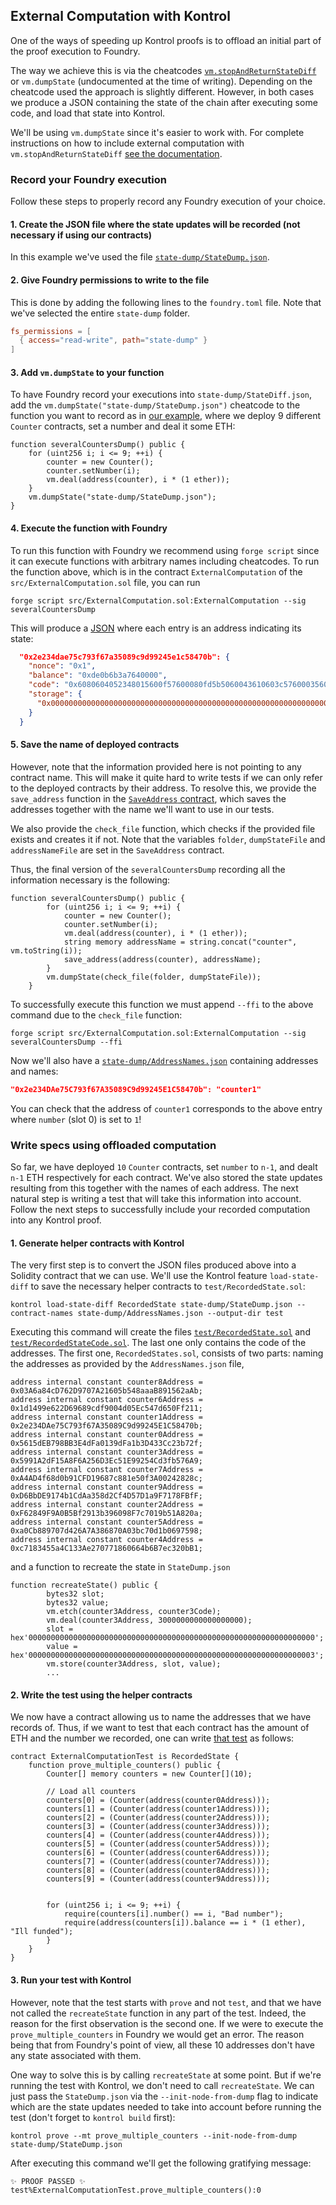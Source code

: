 ## External Computation with Kontrol

One of the ways of speeding up Kontrol proofs is to offload an initial part of the proof execution to Foundry.

The way we achieve this is via the cheatcodes [`vm.stopAndReturnStateDiff`](https://book.getfoundry.sh/cheatcodes/stop-and-return-state-diff) or `vm.dumpState` (undocumented at the time of writing). Depending on the cheatcode used the approach is slightly different. However, in both cases we produce a JSON containing the state of the chain after executing some code, and load that state into Kontrol.

We'll be using `vm.dumpState` since it's easier to work with. For complete instructions on how to include external computation with `vm.stopAndReturnStateDiff` [see the documentation](https://github.com/runtimeverification/kontrol/tree/master/docs/external-computation).

### Record your Foundry execution

Follow these steps to properly record any Foundry execution of your choice.

#### 1. Create the JSON file where the state updates will be recorded (not necessary if using our contracts)

In this example we've used the file [`state-dump/StateDump.json`](./state-dump/StateDump.json).

#### 2. Give Foundry permissions to write to the file

This is done by adding the following lines to the `foundry.toml` file. Note that we've selected the entire `state-dump` folder.
```toml
fs_permissions = [
  { access="read-write", path="state-dump" }
]
```

#### 3. Add `vm.dumpState` to your function

To have Foundry record your executions into `state-dump/StateDiff.json`, add the `vm.dumpState("state-dump/StateDump.json")` cheatcode to the function you want to record as in [our example](./src/ExternalComputation.sol), where we deploy 9 different `Counter` contracts, set a number and deal it some ETH:
```solidity
function severalCountersDump() public {
    for (uint256 i; i <= 9; ++i) {
        counter = new Counter();
        counter.setNumber(i);
        vm.deal(address(counter), i * (1 ether));
    }
    vm.dumpState("state-dump/StateDump.json");
}
```

#### 4. Execute the function with Foundry

To run this function with Foundry we recommend using `forge script` since it can execute functions with arbitrary names including cheatcodes. To run the function above, which is in the contract `ExternalComputation` of the `src/ExternalComputation.sol` file, you can run
```
forge script src/ExternalComputation.sol:ExternalComputation --sig severalCountersDump
```
This will produce a [JSON](./state-dump/StateDump.json) where each entry is an address indicating its state:
```json
  "0x2e234dae75c793f67a35089c9d99245e1c58470b": {
    "nonce": "0x1",
    "balance": "0xde0b6b3a7640000",
    "code": "0x6080604052348015600f57600080fd5b5060043610603c5760003560e01c80633fb5c1cb1460415780638381f58a146053578063d09de08a14606d575b600080fd5b6051604c3660046083565b600055565b005b605b60005481565b60405190815260200160405180910390f35b6051600080549080607c83609b565b9190505550565b600060208284031215609457600080fd5b5035919050565b60006001820160ba57634e487b7160e01b600052601160045260246000fd5b506001019056fea264697066735822122037d3e0197c9d08f161dbb1697fcd490e178cceed9f688846b9eca0fb960fecdc64736f6c63430008190033",
    "storage": {
      "0x0000000000000000000000000000000000000000000000000000000000000000": "0x0000000000000000000000000000000000000000000000000000000000000001"
    }
  }
```

#### 5. Save the name of deployed contracts

However, note that the information provided here is not pointing to any contract name. This will make it quite hard to write tests if we can only refer to the deployed contracts by their address. To resolve this, we provide the `save_address` function in the [`SaveAddress` contract](src/SaveAddress.sol), which saves the addresses together with the name we'll want to use in our tests.

We also provide the `check_file` function, which checks if the provided file exists and creates it if not.
Note that the variables `folder`, `dumpStateFile` and `addressNameFile` are set in the `SaveAddress` contract.

Thus, the final version of the `severalCountersDump` recording all the information necessary is the following:
```solidity
function severalCountersDump() public {
        for (uint256 i; i <= 9; ++i) {
            counter = new Counter();
            counter.setNumber(i);
            vm.deal(address(counter), i * (1 ether));
            string memory addressName = string.concat("counter", vm.toString(i));
            save_address(address(counter), addressName);
        }
        vm.dumpState(check_file(folder, dumpStateFile));
    }
```
To successfully execute this function we must append `--ffi` to the above command due to the `check_file` function:
```
forge script src/ExternalComputation.sol:ExternalComputation --sig severalCountersDump --ffi
```
Now we'll also have a [`state-dump/AddressNames.json`](state-dump/AddressNames.json) containing addresses and names:
```json
"0x2e234DAe75C793f67A35089C9d99245E1C58470b": "counter1"
```
You can check that the address of `counter1` corresponds to the above entry where `number` (slot 0) is set to `1`!

### Write specs using offloaded computation

So far, we have deployed `10` `Counter` contracts, set `number` to `n-1`, and dealt `n-1` ETH respectively for each contract. We've also stored the state updates resulting from this together with the names of each address. The next natural step is writing a test that will take this information into account. Follow the next steps to successfully include your recorded computation into any Kontrol proof.

#### 1. Generate helper contracts with Kontrol

The very first step is to convert the JSON files produced above into a Solidity contract that we can use. We'll use the Kontrol feature `load-state-diff` to save the necessary helper contracts to `test/RecordedState.sol`:
```
kontrol load-state-diff RecordedState state-dump/StateDump.json --contract-names state-dump/AddressNames.json --output-dir test
```
Executing this command will create the files [`test/RecordedState.sol`](test/RecordedState.sol) and [`test/RecordedStateCode.sol`](test/RecordedStateCode.sol). The last one only contains the code of the addresses. The first one, `RecordedStates.sol`, consists of two parts: naming the addresses as provided by the `AddressNames.json` file,
```solidity
address internal constant counter8Address = 0x03A6a84cD762D9707A21605b548aaaB891562aAb;
address internal constant counter6Address = 0x1d1499e622D69689cdf9004d05Ec547d650Ff211;
address internal constant counter1Address = 0x2e234DAe75C793f67A35089C9d99245E1C58470b;
address internal constant counter0Address = 0x5615dEB798BB3E4dFa0139dFa1b3D433Cc23b72f;
address internal constant counter3Address = 0x5991A2dF15A8F6A256D3Ec51E99254Cd3fb576A9;
address internal constant counter7Address = 0xA4AD4f68d0b91CFD19687c881e50f3A00242828c;
address internal constant counter9Address = 0xD6BbDE9174b1CdAa358d2Cf4D57D1a9F7178FBfF;
address internal constant counter2Address = 0xF62849F9A0B5Bf2913b396098F7c7019b51A820a;
address internal constant counter5Address = 0xa0Cb889707d426A7A386870A03bc70d1b0697598;
address internal constant counter4Address = 0xc7183455a4C133Ae270771860664b6B7ec320bB1;
```
and a function to recreate the state in `StateDump.json`
```solidity
function recreateState() public {
		bytes32 slot;
		bytes32 value;
		vm.etch(counter3Address, counter3Code);
		vm.deal(counter3Address, 3000000000000000000);
		slot = hex'0000000000000000000000000000000000000000000000000000000000000000';
		value = hex'0000000000000000000000000000000000000000000000000000000000000003';
		vm.store(counter3Address, slot, value);
        ...
```

#### 2. Write the test using the helper contracts

We now have a contract allowing us to name the addresses that we have records of. Thus, if we want to test that each contract has the amount of ETH and the number we recorded, one can write [that test](test/ExternalComputation.t.sol) as follows:
```solidity
contract ExternalComputationTest is RecordedState {
    function prove_multiple_counters() public {
        Counter[] memory counters = new Counter[](10);

        // Load all counters
        counters[0] = (Counter(address(counter0Address)));
        counters[1] = (Counter(address(counter1Address)));
        counters[2] = (Counter(address(counter2Address)));
        counters[3] = (Counter(address(counter3Address)));
        counters[4] = (Counter(address(counter4Address)));
        counters[5] = (Counter(address(counter5Address)));
        counters[6] = (Counter(address(counter6Address)));
        counters[7] = (Counter(address(counter7Address)));
        counters[8] = (Counter(address(counter8Address)));
        counters[9] = (Counter(address(counter9Address)));


        for (uint256 i; i <= 9; ++i) {
            require(counters[i].number() == i, "Bad number");
            require(address(counters[i]).balance == i * (1 ether), "Ill funded");
        }
    }
}
```
#### 3. Run your test with Kontrol

However, note that the test starts with `prove` and not `test`, and that we have not called the `recreateState` function in any part of the test. Indeed, the reason for the first observation is the second one. If we were to execute the `prove_multiple_counters` in Foundry we would get an error. The reason being that from Foundry's point of view, all these 10 addresses don't have any state associated with them.

One way to solve this is by calling `recreateState` at some point. But if we're running the test with Kontrol, we don't need to call `recreateState`. We can just pass the `StateDump.json` via the `--init-node-from-dump` flag to indicate which are the state updates needed to take into account before running the test (don't forget to `kontrol build` first):
```
kontrol prove --mt prove_multiple_counters --init-node-from-dump state-dump/StateDump.json
```
After executing this command we'll get the following gratifying message:
```
✨ PROOF PASSED ✨ test%ExternalComputationTest.prove_multiple_counters():0
```
